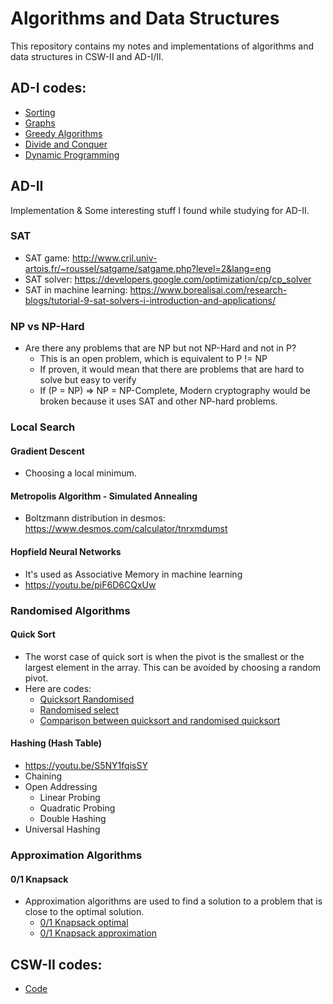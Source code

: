 # Algorithms and Data Structures
This repository contains my notes and implementations of algorithms and data structures in CSW-II and AD-I/II.

## AD-I codes:
  - [Sorting](./src/sorting/)
  - [Graphs](./src/csw/graph/)
  - [Greedy Algorithms](./src/greedy/)
  - [Divide and Conquer](./src/divide_and_conquer/)
  - [Dynamic Programming](./src/dp/)

## AD-II
Implementation & Some interesting stuff I found while studying for AD-II.
### SAT
- SAT game: http://www.cril.univ-artois.fr/~roussel/satgame/satgame.php?level=2&lang=eng
- SAT solver: https://developers.google.com/optimization/cp/cp_solver
- SAT in machine learning: https://www.borealisai.com/research-blogs/tutorial-9-sat-solvers-i-introduction-and-applications/

### NP vs NP-Hard
  - Are there any problems that are NP but not NP-Hard and not in P?
    - This is an open problem, which is equivalent to P != NP
    - If proven, it would mean that there are problems that are hard to solve but easy to verify
    - If (P = NP) => NP = NP-Complete, Modern cryptography would be broken because it uses SAT and other NP-hard problems.

### Local Search
#### Gradient Descent
  - Choosing a local minimum.
#### Metropolis Algorithm - Simulated Annealing
  - Boltzmann distribution in desmos: https://www.desmos.com/calculator/tnrxmdumst
#### Hopfield Neural Networks
  - It's used as Associative Memory in machine learning
  - https://youtu.be/piF6D6CQxUw

### Randomised Algorithms
#### Quick Sort
- The worst case of quick sort is when the pivot is the smallest or the largest element in the array. This can be avoided by choosing a random pivot.
- Here are codes:
  - [Quicksort Randomised](./src/sorting/quick_sort_randomised.py)
  - [Randomised select](./src/sorting/select_randomised.py)
  - [Comparison between quicksort and randomised quicksort](./src/sorting/compare_quick_sort_randomised.py)

#### Hashing (Hash Table)
- https://youtu.be/S5NY1fqisSY
- Chaining
  <!-- - [Chaining](./src/hashing/Chaining.java)
  - [Chaining with linked list](./src/hashing/ChainingLinkedList.java) -->
- Open Addressing
  - Linear Probing
  - Quadratic Probing
  - Double Hashing
- Universal Hashing

### Approximation Algorithms
#### 0/1 Knapsack
- Approximation algorithms are used to find a solution to a problem that is close to the optimal solution.
  - [0/1 Knapsack optimal](./src/dp/Knapsack01.java)
  - [0/1 Knapsack approximation](./src/dp/Knapsack01.java)

## CSW-II codes:
  - [Code](./src/csw/)
